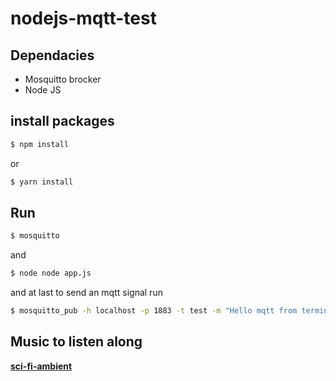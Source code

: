 # nodejs-mqtt-test

## Dependacies
- Mosquitto brocker
- Node JS
## install packages
```bash
$ npm install 
```
or
```bash
$ yarn install 
```
## Run
```bash
$ mosquitto 
```
and 
```bash
$ node node app.js 
```
and at last to send an mqtt signal run
```bash
$ mosquitto_pub -h localhost -p 1883 -t test -m "Hello mqtt from terminal"
```
## Music to listen along
**[sci-fi-ambient](https://www.youtube.com/watch?v=C4MpzSMkinw)**